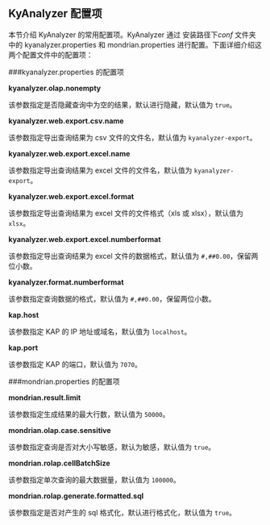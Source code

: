 ## KyAnalyzer 配置项

本节介绍 KyAnalyzer 的常用配置项。KyAnalyzer 通过 安装路径下*conf* 文件夹中的 kyanalyzer.properties 和 mondrian.properties 进行配置。下面详细介绍这两个配置文件中的配置项：

###kyanalyzer.properties 的配置项

**kyanalyzer.olap.nonempty**

该参数指定是否隐藏查询中为空的结果，默认进行隐藏，默认值为 `true`。

**kyanalyzer.web.export.csv.name**

该参数指定导出查询结果为 csv 文件的文件名，默认值为 `kyanalyzer-export`。

**kyanalyzer.web.export.excel.name**

该参数指定导出查询结果为 excel 文件的文件名，默认值为 `kyanalyzer-export`。

**kyanalyzer.web.export.excel.format**

该参数指定导出查询结果为 excel 文件的文件格式（xls 或 xlsx），默认值为 `xlsx`。

**kyanalyzer.web.export.excel.numberformat**

该参数指定导出查询结果为 excel 文件的数据格式，默认值为 `#,##0.00`，保留两位小数。

**kyanalyzer.format.numberformat**

该参数指定查询数据的格式，默认值为 `#,##0.00`，保留两位小数。

**kap.host**

该参数指定 KAP 的 IP 地址或域名，默认值为 `localhost`。

**kap.port**

该参数指定 KAP 的端口，默认值为 `7070`。

###mondrian.properties 的配置项

**mondrian.result.limit**

该参数指定生成结果的最大行数，默认值为 `50000`。

**mondrian.olap.case.sensitive**

该参数指定查询是否对大小写敏感，默认为敏感，默认值为 `true`。

 **mondrian.rolap.cellBatchSize**

该参数指定单次查询的最大数据量，默认值为 `100000`。

 **mondrian.rolap.generate.formatted.sql**

该参数指定是否对产生的 sql 格式化，默认进行格式化，默认值为 `true`。



